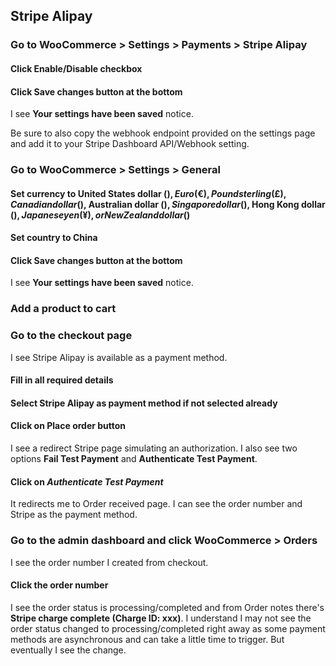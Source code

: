 ## Stripe Alipay

### Go to WooCommerce > Settings > Payments > Stripe Alipay

#### Click Enable/Disable checkbox

#### Click Save changes button at the bottom

I see **Your settings have been saved** notice.

Be sure to also copy the webhook endpoint provided on the settings page and add it to your Stripe Dashboard API/Webhook setting.

### Go to WooCommerce > Settings > General

#### Set currency to United States dollar ($), Euro (€), Pound sterling (£), Canadian dollar ($), Australian dollar ($), Singapore dollar ($), Hong Kong dollar ($), Japanese yen (¥), or New Zealand dollar ($)
#### Set country to China

#### Click Save changes button at the bottom

I see **Your settings have been saved** notice.

### Add a product to cart

### Go to the checkout page

I see Stripe Alipay is available as a payment method.

#### Fill in all required details

#### Select Stripe Alipay as payment method if not selected already

#### Click on **Place order** button

I see a redirect Stripe page simulating an authorization. I also see two options **Fail Test Payment** and **Authenticate Test Payment**.

#### Click on ***Authenticate Test Payment***

It redirects me to Order received page. I can see the order number and Stripe as the payment method.

### Go to the admin dashboard and click WooCommerce > Orders

I see the order number I created from checkout.

#### Click the order number

I see the order status is processing/completed and from Order notes there's **Stripe charge complete (Charge ID: xxx)**. I understand I may not see the order status changed to processing/completed right away as some payment methods are asynchronous and can take a little time to trigger. But eventually I see the change.
